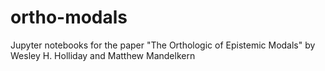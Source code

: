 # ortho-modals
Jupyter notebooks for the paper "The Orthologic of Epistemic Modals" by Wesley H. Holliday and Matthew Mandelkern
